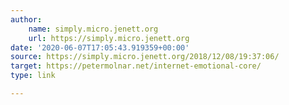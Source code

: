 ```yaml
---
author:
    name: simply.micro.jenett.org
    url: https://simply.micro.jenett.org
date: '2020-06-07T17:05:43.919359+00:00'
source: https://simply.micro.jenett.org/2018/12/08/19:37:06/
target: https://petermolnar.net/internet-emotional-core/
type: link

---
```



